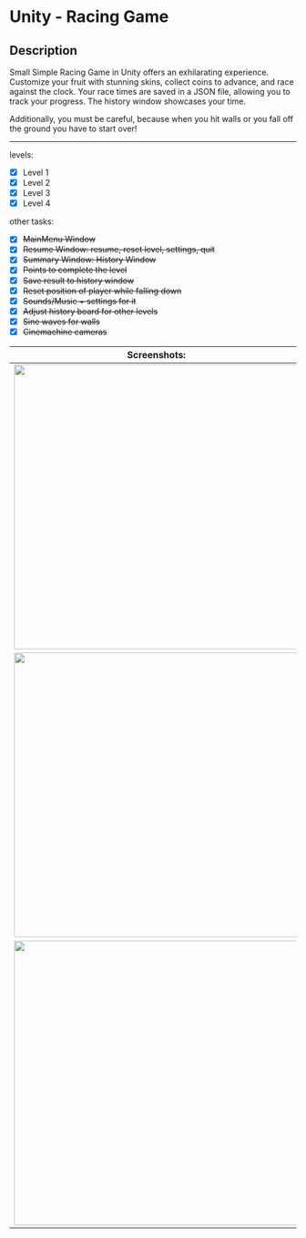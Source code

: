 # Unity - Racing Game

## Description
Small Simple Racing Game in Unity offers an exhilarating experience. 
Customize your fruit with stunning skins, collect coins to advance, and race against the clock. 
Your race times are saved in a JSON file, allowing you to track your progress. 
The history window showcases your time.

Additionally, you must be careful, because when you hit walls or you fall off the ground you have to start over!

<hr>

levels:
- [x] Level 1
- [x] Level 2
- [x] Level 3
- [x] Level 4

other tasks:
- [x] ~~MainMenu Window~~
- [x] ~~Resume Window: resume, reset level, settings, quit~~
- [x] ~~Summary Window: History Window~~
- [x] ~~Points to complete the level~~
- [x] ~~Save result to history window~~
- [x] ~~Reset position of player while falling down~~
- [x] ~~Sounds/Music + settings for it~~
- [x] ~~Adjust history board for other levels~~
- [x] ~~Sine waves for walls~~
- [x] ~~Cinemachine cameras~~

| Screenshots: |            |
| ----------------| ---------- |
| <img src="https://github.com/WebSpruce/unityRacingGame/assets/117351406/b8c2005f-99b4-4520-89a8-6c06590442d3" width=500> | <img src="https://github.com/WebSpruce/unityRacingGame/assets/117351406/697e70e4-191e-433a-ac11-58b6f3839858" width=500> |
| <img src="https://github.com/WebSpruce/unityRacingGame/assets/117351406/cdc0517e-315e-4218-9295-44da3ae7442d" width=500> | <img src="https://github.com/WebSpruce/unityRacingGame/assets/117351406/4641c71a-5cd9-4842-93fe-7edbc01b38ca" width=500> |
| <img src="https://github.com/WebSpruce/unityRacingGame/assets/117351406/8be84b2a-65ac-4dee-8020-f1030bce485f" width=500> |
